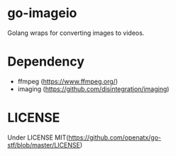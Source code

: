 # go-imageio

Golang wraps for converting images to videos.

# Dependency 
- ffmpeg (https://www.ffmpeg.org/)
- imaging (https://github.com/disintegration/imaging)

# LICENSE
Under LICENSE MIT(https://github.com/openatx/go-stf/blob/master/LICENSE)